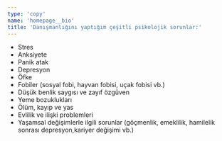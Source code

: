 ```yaml
---
type: 'copy'
name: 'homepage__bio'
title: 'Danışmanlığını yaptığım çeşitli psikolojik sorunlar:'
---
```


- Stres
- Anksiyete
- Panik atak
- Depresyon
- Öfke
- Fobiler (sosyal fobi, hayvan fobisi, uçak fobisi vb.)
- Düşük benlik saygısı ve zayıf özgüven
- Yeme bozuklukları
- Ölüm, kayıp ve yas
- Evlilik ve ilişki problemleri
- Yaşamsal değişimlerle ilgili sorunlar (göçmenlik, emeklilik, hamilelik sonrası depresyon,kariyer değişimi vb.)
